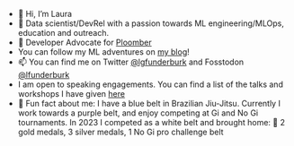 - 👋 Hi, I’m Laura
- 👀 Data scientist/DevRel with a passion towards ML engineering/MLOps, education and outreach. 
- 🤗 Developer Advocate for [Ploomber](https://ploomber.io/) 
 - You can follow my ML adventures on [my blog](https://lfunderburk.github.io/)!
- 📫 You can find me on Twitter [@lgfunderburk](https://twitter.com/LGFunderburk) and Fosstodon [@lfunderburk](https://fosstodon.org/@lfunderburk)
- I am open to speaking engagements. You can find a list of the talks and workshops I have given [here](https://lfunderburk.github.io/#speaking)
- 🥋 Fun fact about me: I have a blue belt in Brazilian Jiu-Jitsu. Currently I work towards a purple belt, and enjoy competing at Gi and No Gi tournaments. In 2023 I competed as a white belt and brought home: 🥇 2 gold medals, 3 silver medals, 1 No Gi pro challenge belt  
